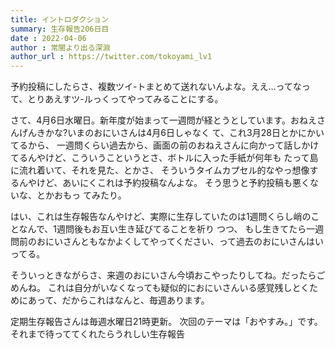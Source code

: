 ```yaml
---
title: イントロダクション
summary: 生存報告206日目
date : 2022-04-06
author : 常闇より出る深淵
author_url : https://twitter.com/tokoyami_lv1
---
```

予約投稿にしたらさ、複数ツイ-トまとめて送れないんよな。ええ…ってなって、とりあえすツ-ルっくってやってみることにする。

さて、4月6日水曜日。新年度が始まって一週問が経とうとしています。おねえさんげんきかな?いまのおにいさんは4月6日しゃなく
て、これ3月28日とかにかいてるから、
一週問くらい過去から、画面の前のおねえさんに向かって話しかけてるんやけど、こういうこというとさ、ボトルに入った手紙が何年も
たって島に流れ着いて、それを見た、とかさ、
そういうタイムカプセル的なやっ想像するんやけど、あいにくこれは予約投稿なんよな。
そう思うと予約投稿も悪くないな、とかおもっ
てみたり。

はい、これは生存報告なんやけど、実際に生存していたのは1週問くらし峭のことなんで、1週問後もお互い生き延びてることを祈り
つつ、
もし生きてたら一週問前のおにいさんともなかよくしてやってください、って過去のおにいさんはいってる。

そういっときながらさ、来週のおにいさん今頃おこやったりしてね。だったらごめんね。
これは自分がいなくなっても疑似的におにいさんいる感覚残しとくためにあって、だからこれはなんと、毎週あります。

定期生存報告さんは毎週水曜日21時更新。
次回のテーマは「おやすみ。」です。それまで待っててくれたらうれしい生存報告